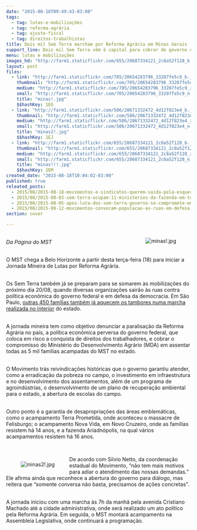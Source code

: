 ```yaml
---
date: "2015-08-18T09:49:43-03:00"
tags:
  - tag: lutas-e-mobilizações
  - tag: reforma-agrária
  - tag: ajuste-fiscal
  - tag: direitos-trabalhistas
title: Dois mil Sem Terra marcham por Reforma Agrária em Minas Gerais
support_line: ​Dois mil Sem Terra vêm à capital para cobrar do governo os compromissos assumidos com os camponeses mineiros.
menu: lutas e mobilizações
images_hd: "http://farm1.staticflickr.com/655/20687334121_2c8a52f128_b.jpg"
layout: post
files:
  - link: "http://farm1.staticflickr.com/705/20654283796_33207fe5c9_b.jpg"
    thumbnail: "http://farm1.staticflickr.com/705/20654283796_33207fe5c9_t.jpg"
    medium: "http://farm1.staticflickr.com/705/20654283796_33207fe5c9_z.jpg"
    small: "http://farm1.staticflickr.com/705/20654283796_33207fe5c9_n.jpg"
    title: "minas!.jpg"
    $$hashKey: 1EG
  - link: "http://farm1.staticflickr.com/586/20671332472_4d12f823e4_b.jpg"
    thumbnail: "http://farm1.staticflickr.com/586/20671332472_4d12f823e4_t.jpg"
    medium: "http://farm1.staticflickr.com/586/20671332472_4d12f823e4_z.jpg"
    small: "http://farm1.staticflickr.com/586/20671332472_4d12f823e4_n.jpg"
    title: "minas2!.jpg"
    $$hashKey: 1EJ
  - link: "http://farm1.staticflickr.com/655/20687334121_2c8a52f128_b.jpg"
    thumbnail: "http://farm1.staticflickr.com/655/20687334121_2c8a52f128_t.jpg"
    medium: "http://farm1.staticflickr.com/655/20687334121_2c8a52f128_z.jpg"
    small: "http://farm1.staticflickr.com/655/20687334121_2c8a52f128_n.jpg"
    title: "minas!!!.jpg"
    $$hashKey: 1EM
created_date: "2015-08-18T10:04:02-03:00"
published: true
releated_posts:
  - 2015/08/2015-08-18-movimentos-e-sindicatos-querem-saida-pela-esquerda-para-crise-politica-e-economica.md
  - 2015/08/2015-08-03-sem-terra-ocupam-11-ministerios-da-fazenda-em-todo-o-pais.md
  - 2015/08/2015-08-05-apos-luta-dos-sem-terra-governo-se-compromete-em-recompor-orcamento-da-reforma-agraria.md
  - 2015/08/2015-08-12-movimentos-convocam-populacao-as-ruas-em-defesa-dos-direitos-sociais.md
section: cover

---
```

<figure class="image" style="float:right"><img alt="minas!.jpg" src="http://farm1.staticflickr.com/705/20654283796_33207fe5c9_b.jpg" />
<figcaption></figcaption>
</figure>

<p><br />
<em>Da P&aacute;gina do MST</em></p>

<p><br />
O MST chega a Belo Horizonte a partir desta ter&ccedil;a-feira (18)&nbsp;para iniciar a Jornada Mineira de Lutas por Reforma Agr&aacute;ria.</p>

<p><br />
Os Sem Terra tamb&eacute;m j&aacute; se preparam para se somarem &agrave;s mobiliza&ccedil;&otilde;es do pr&oacute;ximo dia 20/08, quando diversas organiza&ccedil;&otilde;es sair&atilde;o &agrave;s ruas contra pol&iacute;tica econ&ocirc;mica do governo federal e em defesa da democracia.&nbsp;Em S&atilde;o Paulo, <a href="http://www.mst.org.br/2015/08/18/sem-terra-marcham-por-reforma-agraria-no-interior-de-sao-paulo.html" target="_blank">outras 450 fam&iacute;lias tamb&eacute;m j&aacute; aquecem os tambores numa marcha realizada no interior</a>&nbsp;do estado.</p>

<p><br />
A jornada mineira tem como objetivo denunciar a paralisa&ccedil;&atilde;o da Reforma Agr&aacute;ria no pa&iacute;s, a pol&iacute;tica econ&ocirc;mica perversa do governo federal, que coloca em risco a conquista de direitos dos trabalhadores, e cobrar o compromisso do Minist&eacute;rio do Desenvolvimento Agr&aacute;rio (MDA) em assentar todas as 5 mil fam&iacute;lias acampadas do MST no estado.</p>

<p><br />
O Movimento tr&aacute;s reivindica&ccedil;&otilde;es hist&oacute;ricas que o governo garantiu atender, como a erradica&ccedil;&atilde;o da pobreza no campo, o investimento em infraestrutura e no desenvolvimento dos assentamentos, al&eacute;m de um programa de agroind&uacute;strias, o desenvolvimento de um plano de recupera&ccedil;&atilde;o ambiental para o estado, a abertura de escolas do campo.</p>

<p><br />
Outro ponto &eacute;&nbsp;a garantia de desapropria&ccedil;&otilde;es das &aacute;reas emblem&aacute;ticas, como o&nbsp;acampamento Terra Prometida, onde aconteceu o massacre de Felisburgo; o acampamento Nova Vida, em Novo Cruzeiro, onde as fam&iacute;lias resistem h&aacute; 14 anos, e a fazenda Ariadn&oacute;polis, na qual v&aacute;rios acampamentos resistem h&aacute; 16 anos.</p>

<p>&nbsp;</p>

<figure class="image" style="float:left"><img alt="minas2!.jpg" src="http://farm1.staticflickr.com/586/20671332472_4d12f823e4_b.jpg" />
<figcaption></figcaption>
</figure>

<p>De acordo com Silvio Netto, da coordena&ccedil;&atilde;o estadual do Movimento, &ldquo;n&atilde;o tem mais motivos para adiar o atendimento das nossas demandas.&rdquo; Ele afirma ainda que reconhece a abertura do governo para di&aacute;logo, mas reitera que &ldquo;somente conversa n&atilde;o basta, precisamos de a&ccedil;&otilde;es concretas&rdquo;.</p>

<p><br />
A jornada iniciou com uma marcha &agrave;s 7h&nbsp;da manh&atilde;&nbsp;pela avenida Cristiano Machado at&eacute; a cidade administrativa, onde ser&aacute; realizado um ato pol&iacute;tico pela Reforma Agr&aacute;ria. Em seguida, o MST montar&aacute; acampamento na Assembleia Legislativa, onde continuar&aacute; a programa&ccedil;&atilde;o.</p>
